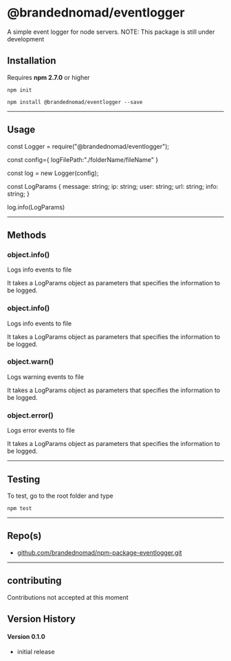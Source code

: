 @brandednomad/eventlogger
==
A simple event logger for node servers. NOTE: This package is still under development

## Installation

Requires __npm 2.7.0__ or higher

`npm init`

`npm install @brandednomad/eventlogger --save`

***

## Usage

const Logger = require("@brandednomad/eventlogger"); 

const config={
    logFilePath:"./folderName/fileName"
}

const log = new Logger(config); 

const LogParams {
    message: string;
    ip: string;
    user: string;
    url: string;
    info: string;
}

log.info(LogParams)

***

## Methods

### object.info()

Logs info events to file

It takes a LogParams object as parameters that specifies the information to be logged.

### object.info()

Logs info events to file

It takes a LogParams object as parameters that specifies the information to be logged.

### object.warn()

Logs warning events to file

It takes a LogParams object as parameters that specifies the information to be logged.

### object.error()

Logs error events to file

It takes a LogParams object as parameters that specifies the information to be logged.


***

## Testing

To test, go to the root folder and type 

`npm test`

***

## Repo(s)

* [github.com/brandednomad/npm-package-eventlogger.git](https://github.com/BrandedNomad/npm-package-eventlogger.git)

***

## contributing

Contributions not accepted at this moment

## Version History


#### Version 0.1.0

* initial release
